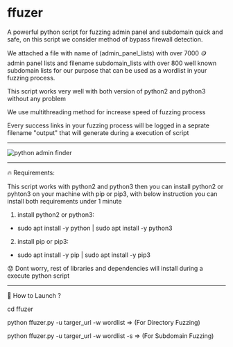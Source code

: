 # ffuzer
A powerful python script for fuzzing admin panel and subdomain quick and safe, on this script we consider method of bypass firewall detection.

We attached a file with name of (admin_panel_lists) with over 7000 🪙 admin panel lists and filename subdomain_lists with over 800 well known subdomain lists for our purpose that can be used as a wordlist in your fuzzing process.

This script works very well with both version of python2 and python3 without any problem

We use multithreading method for increase speed of fuzzing process

Every success links in your fuzzing process will be logged in a seprate filename "output" that will generate during a execution of script

-------------------------------

<img src="https://github.com/p3ym4nmhp/python-admin-finder/assets/161972215/3622a097-e8b6-42b5-a688-31115fa387e8" alt="python admin finder">

-------------------------------

🔥 Requirements:

This script works with python2 and python3 then you can install python2 or pyhton3 on your machine with pip or pip3, with below instruction you can install both requirements under 1 minute

1. install python2 or python3:

 - sudo apt install -y python | sudo apt install -y python3

2. install pip or pip3:

 - sudo apt install -y pip | sudo apt install -y pip3

😟 Dont worry, rest of libraries and dependencies will install during a execute python script

----------------------------

📌 How to Launch ?

 cd ffuzer
 
 python ffuzer.py -u targer_url -w wordlist      =>   (For Directory Fuzzing)
 
 python ffuzer.py -u targer_url -w wordlist -s   =>   (For Subdomain Fuzzing)

